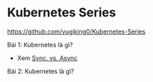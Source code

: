 # Kubernetes Series

https://github.com/yugiking0/Kubernetes-Series

<!-- ![Console](./images/001.png "Console") -->

Bài 1: Kubernetes là gì?

- Xem [Sync. vs. Async](./01/index.md)

Bài 2: Kubernetes là gì?
